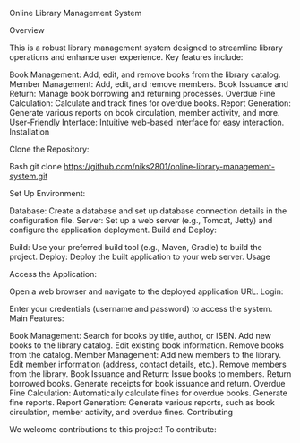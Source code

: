 Online Library Management System

Overview

This is a robust library management system designed to streamline library operations and enhance user experience. Key features include:

Book Management: Add, edit, and remove books from the library catalog.
Member Management: Add, edit, and remove members.
Book Issuance and Return: Manage book borrowing and returning processes.
Overdue Fine Calculation: Calculate and track fines for overdue books.
Report Generation: Generate various reports on book circulation, member activity, and more.
User-Friendly Interface: Intuitive web-based interface for easy interaction.
Installation

Clone the Repository:

Bash
git clone https://github.com/niks2801/online-library-management-system.git


Set Up Environment:

Database: Create a database and set up database connection details in the configuration file.
Server: Set up a web server (e.g., Tomcat, Jetty) and configure the application deployment.
Build and Deploy:

Build: Use your preferred build tool (e.g., Maven, Gradle) to build the project.
Deploy: Deploy the built application to your web server.
Usage

Access the Application:

Open a web browser and navigate to the deployed application URL.
Login:

Enter your credentials (username and password) to access the system.
Main Features:

Book Management:
Search for books by title, author, or ISBN.
Add new books to the library catalog.
Edit existing book information.
Remove books from the catalog.
Member Management:
Add new members to the library.
Edit member information (address, contact details, etc.).
Remove members from the library.
Book Issuance and Return:
Issue books to members.
Return borrowed books.
Generate receipts for book issuance and return.
Overdue Fine Calculation:
Automatically calculate fines for overdue books.
Generate fine reports.
Report Generation:
Generate various reports, such as book circulation, member activity, and overdue fines.
Contributing

We welcome contributions to this project! To contribute:



